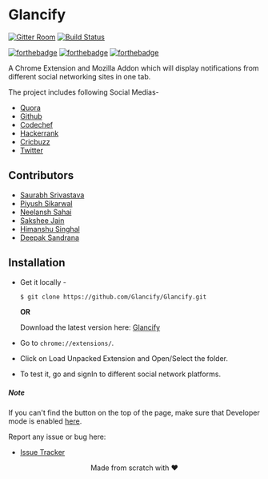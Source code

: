

# Glancify
[![Gitter Room](https://badges.gitter.im/Join%20Chat.svg)](https://gitter.im/Glancify-Organisation/Lobby)
[![Build Status](https://travis-ci.org/Glancify/Glancify.svg?branch=master)](https://travis-ci.org/Glancify/Glancify)

[![forthebadge](http://forthebadge.com/images/badges/built-with-love.svg)](http://forthebadge.com)
[![forthebadge](http://forthebadge.com/images/badges/uses-js.svg)](http://forthebadge.com)
[![forthebadge](http://forthebadge.com/images/badges/makes-people-smile.svg)](http://forthebadge.com)

A Chrome Extension and Mozilla Addon which will display notifications from different social networking sites in one tab.

The project includes following Social Medias-

* [Quora](https://www.quora.com/)
* [Github](https://github.com/)
* [Codechef](https://www.codechef.com/)
* [Hackerrank](https://www.hackerrank.com/)
* [Cricbuzz](http://www.cricbuzz.com/)
* [Twitter](https://twitter.com/)

## Contributors
* [Saurabh Srivastava](https://github.com/simsausaurabh)
* [Piyush Sikarwal](https://github.com/psikarwal/)
* [Neelansh Sahai](https://github.com/neelanshsahai)
* [Sakshee Jain](https://github.com/sakshee-19)
* [Himanshu Singhal](https://github.com/himanshusn)
* [Deepak Sandrana](https://github.com/DeepakSandy)







## Installation

 - Get it locally -
   ```sh
   $ git clone https://github.com/Glancify/Glancify.git
   ```

   **OR**

   Download the latest version here: [Glancify](https://codeload.github.com/Glancify/Glancify/zip/master)

 - Go to `chrome://extensions/`.
 - Click on Load Unpacked Extension and Open/Select the folder.


 - To test it, go and signIn to different social network platforms.


##### Note

If you can't find the button on the top of the page, make sure that Developer mode is enabled [here](https://developer.chrome.com/extensions/faq#faq-dev-01).

Report any issue or bug here:
* [Issue Tracker](https://github.com/Glancify/Glancify/issues)

<p align="center"> Made from scratch with ❤ </p>
